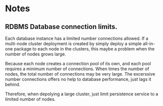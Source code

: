 # Notes

## RDBMS Database connection limits.

Each database instance has a limited number connections allowed. 
If a multi-node cluster deployment is created by simply deploy a simple all-in-one package to each node in the clusters,
this maybe a problem when the number of nodes grows large. 

Because each node creates a connection pool of its own, and
each pool requires a minimum number of connections. 
When times the number of nodes, the total number of connections may be very large.
The excerssive number connections offers no help to database performance, just lags it behind.

Therefore, when depolying a large cluster, just limit persistence service to a limited number of nodes.



